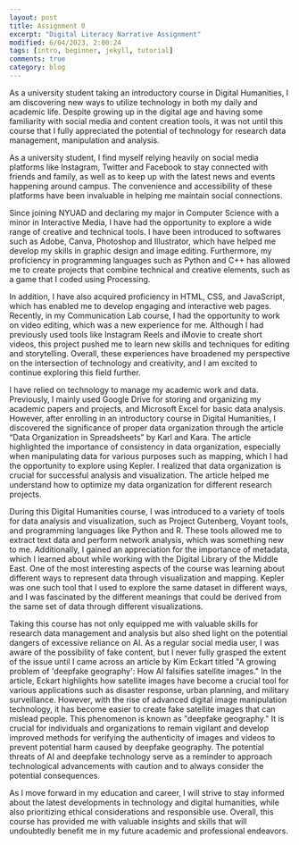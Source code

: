 ```yaml
---
layout: post
title: Assignment 0
excerpt: "Digital Literacy Narrative Assignment"
modified: 6/04/2023, 2:00:24
tags: [intro, beginner, jekyll, tutorial]
comments: true
category: blog
---
```


As a university student taking an introductory course in Digital Humanities, I am discovering new ways to utilize technology in both my daily and academic life. Despite growing up in the digital age and having some familiarity with social media and content creation tools, it was not until this course that I fully appreciated the potential of technology for research data management, manipulation and analysis.

As a university student, I find myself relying heavily on social media platforms like Instagram, Twitter and Facebook to stay connected with friends and family, as well as to keep up with the latest news and events happening around campus. The convenience and accessibility of these platforms have been invaluable in helping me maintain social connections. 

Since joining NYUAD and declaring my major in Computer Science with a minor in Interactive Media, I have had the opportunity to explore a wide range of creative and technical tools. I have been introduced to softwares such as Adobe, Canva, Photoshop and Illustrator, which have helped me develop my skills in graphic design and image editing. Furthermore, my proficiency in programming languages such as Python and C++ has allowed me to create projects that combine technical and creative elements, such as a game that I coded using Processing.

In addition, I have also acquired proficiency in HTML, CSS, and JavaScript, which has enabled me to develop engaging and interactive web pages. Recently, in my Communication Lab course, I had the opportunity to work on video editing, which was a new experience for me. Although I had previously used tools like Instagram Reels and iMovie to create short videos, this project pushed me to learn new skills and techniques for editing and storytelling. Overall, these experiences have broadened my perspective on the intersection of technology and creativity, and I am excited to continue exploring this field further.

I have relied on technology to manage my academic work and data. Previously, I mainly used Google Drive for storing and organizing my academic papers and projects, and Microsoft Excel for basic data analysis. However, after enrolling in an introductory course in Digital Humanities, I discovered the significance of proper data organization through the article “Data Organization in Spreadsheets” by Karl and Kara. The article highlighted the importance of consistency in data organization, especially when manipulating data for various purposes such as mapping, which I had the opportunity to explore using Kepler. I realized that data organization is crucial for successful analysis and visualization. The article helped me understand how to optimize my data organization for different research projects.

During this Digital Humanities course, I was introduced to a variety of tools for data analysis and visualization, such as Project Gutenberg, Voyant tools, and programming languages like Python and R. These tools allowed me to extract text data and perform network analysis, which was something new to me. Additionally, I gained an appreciation for the importance of metadata, which I learned about while working with the Digital Library of the Middle East. One of the most interesting aspects of the course was learning about different ways to represent data through visualization and mapping. Kepler was one such tool that I used to explore the same dataset in different ways, and I was fascinated by the different meanings that could be derived from the same set of data through different visualizations. 

Taking this course has not only equipped me with valuable skills for research data management and analysis but also shed light on the potential dangers of excessive reliance on AI. As a regular social media user, I was aware of the possibility of fake content, but I never fully grasped the extent of the issue until I came across an article by Kim Eckart titled "A growing problem of 'deepfake geography': How AI falsifies satellite images." In the article, Eckart highlights how satellite images have become a crucial tool for various applications such as disaster response, urban planning, and military surveillance. However, with the rise of advanced digital image manipulation technology, it has become easier to create fake satellite images that can mislead people. This phenomenon is known as "deepfake geography." It is crucial for individuals and organizations to remain vigilant and develop improved methods for verifying the authenticity of images and videos to prevent potential harm caused by deepfake geography. The potential threats of AI and deepfake technology serve as a reminder to approach technological advancements with caution and to always consider the potential consequences. 

As I move forward in my education and career, I will strive to stay informed about the latest developments in technology and digital humanities, while also prioritizing ethical considerations and responsible use. Overall, this course has provided me with valuable insights and skills that will undoubtedly benefit me in my future academic and professional endeavors.
